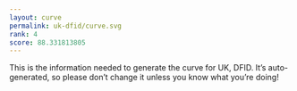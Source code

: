 ```yaml
---
layout: curve
permalink: uk-dfid/curve.svg
rank: 4
score: 88.331813805
---
```


This is the information needed to generate the curve for UK, DFID. It’s
auto-generated, so please don’t change it unless you know what you’re
doing!
